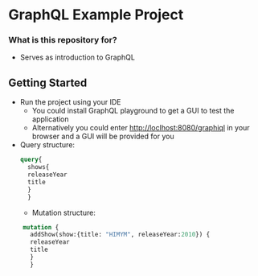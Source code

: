 # GraphQL Example Project


### What is this repository for?

* Serves as introduction to GraphQL

## Getting Started

* Run the project using your IDE
  * You could install GraphQL playground to get a GUI to test the application
  * Alternatively you could enter [http://loclhost:8080/graphiql]() in your browser and a GUI will be provided for you
* Query structure:
  ```graphql
  query{
    shows{
    releaseYear
    title
    }
    }
  ```
  * Mutation structure:

```graphql
    mutation {
      addShow(show:{title: "HIMYM", releaseYear:2010}) {
      releaseYear
      title
      }
      }
```

